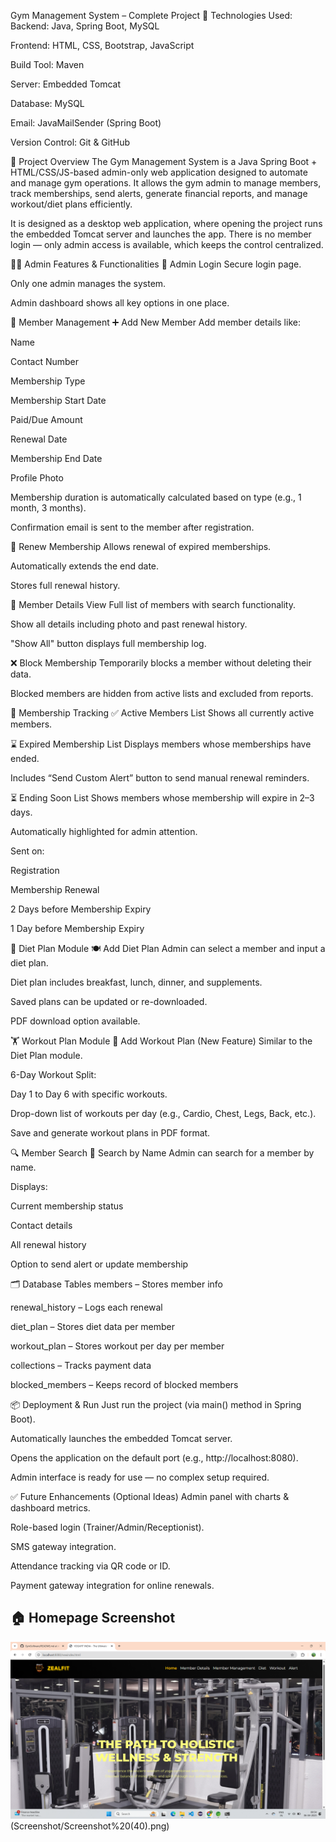 Gym Management System – Complete Project
🔧 Technologies Used:
Backend: Java, Spring Boot, MySQL

Frontend: HTML, CSS, Bootstrap, JavaScript

Build Tool: Maven

Server: Embedded Tomcat

Database: MySQL

Email: JavaMailSender (Spring Boot)

Version Control: Git & GitHub

📌 Project Overview
The Gym Management System is a Java Spring Boot + HTML/CSS/JS-based admin-only web application designed to automate and manage gym operations. It allows the gym admin to manage members, track memberships, send alerts, generate financial reports, and manage workout/diet plans efficiently.

It is designed as a desktop web application, where opening the project runs the embedded Tomcat server and launches the app. There is no member login — only admin access is available, which keeps the control centralized.

👨‍💼 Admin Features & Functionalities
🔐 Admin Login
Secure login page.

Only one admin manages the system.

Admin dashboard shows all key options in one place.

👤 Member Management
➕ Add New Member
Add member details like:

Name

Contact Number

Membership Type

Membership Start Date

Paid/Due Amount

Renewal Date

Membership End Date

Profile Photo

Membership duration is automatically calculated based on type (e.g., 1 month, 3 months).

Confirmation email is sent to the member after registration.

🔁 Renew Membership
Allows renewal of expired memberships.

Automatically extends the end date.

Stores full renewal history.


🧾 Member Details View
Full list of members with search functionality.

Show all details including photo and past renewal history.

"Show All" button displays full membership log.

❌ Block Membership
Temporarily blocks a member without deleting their data.

Blocked members are hidden from active lists and excluded from reports.

📅 Membership Tracking
✅ Active Members List
Shows all currently active members.

⌛ Expired Membership List
Displays members whose memberships have ended.

Includes “Send Custom Alert” button to send manual renewal reminders.

⏳ Ending Soon List
Shows members whose membership will expire in 2–3 days.

Automatically highlighted for admin attention.


Sent on:

Registration

Membership Renewal

2 Days before Membership Expiry

1 Day before Membership Expiry

🥗 Diet Plan Module
🍽️ Add Diet Plan
Admin can select a member and input a diet plan.

Diet plan includes breakfast, lunch, dinner, and supplements.

Saved plans can be updated or re-downloaded.

PDF download option available.

🏋️ Workout Plan Module
💪 Add Workout Plan (New Feature)
Similar to the Diet Plan module.

6-Day Workout Split:

Day 1 to Day 6 with specific workouts.

Drop-down list of workouts per day (e.g., Cardio, Chest, Legs, Back, etc.).

Save and generate workout plans in PDF format.

🔍 Member Search
🔎 Search by Name
Admin can search for a member by name.

Displays:

Current membership status

Contact details

All renewal history

Option to send alert or update membership

🗂️ Database Tables
members – Stores member info

renewal_history – Logs each renewal

diet_plan – Stores diet data per member

workout_plan – Stores workout per day per member

collections – Tracks payment data

blocked_members – Keeps record of blocked members

📦 Deployment & Run
Just run the project (via main() method in Spring Boot).

Automatically launches the embedded Tomcat server.

Opens the application on the default port (e.g., http://localhost:8080).

Admin interface is ready for use — no complex setup required.

✅ Future Enhancements (Optional Ideas)
Admin panel with charts & dashboard metrics.

Role-based login (Trainer/Admin/Receptionist).

SMS gateway integration.

Attendance tracking via QR code or ID.

Payment gateway integration for online renewals.

## 🏠 Homepage Screenshot

![Homepage](Screenshot/Screenshot%20(39).png)
(Screenshot/Screenshot%20(40).png)

